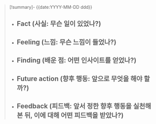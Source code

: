 > [!summary]- {{date:YYYY-MM-DD ddd}}
> - Fact (사실: 무슨 일이 있었나?)
> 	- 
> - Feeling (느낌: 무슨 느낌이 들었나?)
> 	- 
> - Finding (배운 점: 어떤 인사이트를 얻었나?)
> 	- 
> - Future action (향후 행동: 앞으로 무엇을 해야 할까?) 
> 	- 
> - Feedback (피드백: 앞서 정한 향후 행동을 실천해본 뒤, 이에 대해 어떤 피드백을 받았나?)
> 	- 